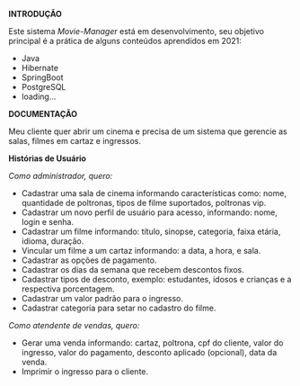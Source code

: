 **INTRODUÇÃO**

Este sistema *Movie-Manager* está em desenvolvimento, seu objetivo principal é a prática de alguns conteúdos aprendidos em 2021:

- Java
- Hibernate
- SpringBoot
- PostgreSQL
- loading...

**DOCUMENTAÇÃO**

Meu cliente quer abrir um cinema e precisa de um sistema que gerencie as salas, filmes em cartaz e ingressos.

**Histórias de Usuário**

*Como administrador, quero:*
- Cadastrar uma sala de cinema informando características como: nome, quantidade de poltronas, tipos de filme suportados, poltronas vip.
- Cadastrar um novo perfil de usuário para acesso, informando: nome, login e senha.
- Cadastrar um filme informando: título, sinopse, categoria, faixa etária, idioma, duração.
- Vincular um filme a um cartaz informando: a data, a hora, e sala.
- Cadastrar as opções de pagamento.
- Cadastrar os dias da semana que recebem descontos fixos.
- Cadastrar tipos de desconto, exemplo: estudantes, idosos e crianças e a respectiva porcentagem.
- Cadastrar um valor padrão para o ingresso.
- Cadastrar categoria para setar no cadastro do filme.

*Como atendente de vendas, quero:*

- Gerar uma venda informando: cartaz, poltrona, cpf do cliente, valor do ingresso, valor do pagamento, desconto aplicado (opcional), data da venda.
- Imprimir o ingresso para o cliente.

